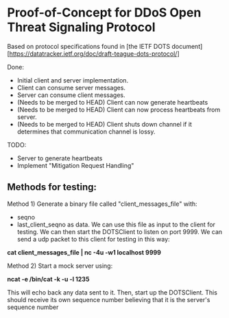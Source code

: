 
# Proof-of-Concept for DDoS Open Threat Signaling Protocol

Based on protocol specifications found in [the IETF DOTS document]
[https://datatracker.ietf.org/doc/draft-teague-dots-protocol/]

Done:
* Initial client and server implementation.
* Client can consume server messages.
* Server can consume client messages.
* (Needs to be merged to HEAD) Client can now generate heartbeats
* (Needs to be merged to HEAD) Client can now process heartbeats from server.
* (Needs to be merged to HEAD) Client shuts down channel if it determines that
  communication channel is lossy.


TODO:
* Server to generate heartbeats
* Implement "Mitigation Request Handling" 


Methods for testing:
--------------------
Method 1)
Generate a binary file called "client\_messages\_file" with:
  * seqno
  * last\_client\_seqno
as data. We can use this file as input to the client for testing.
We can then start the DOTSClient to listen on port 9999.
We can send a udp packet to this client for testing in this way:

__cat client_messages_file | nc -4u -w1 localhost 9999__

Method 2)
Start a mock server using:

__ncat -e /bin/cat -k -u -l 1235__

This will echo back any data sent to it.
Then, start up the DOTSClient. This should receive its
own sequence number believing that it is the server's sequence number
